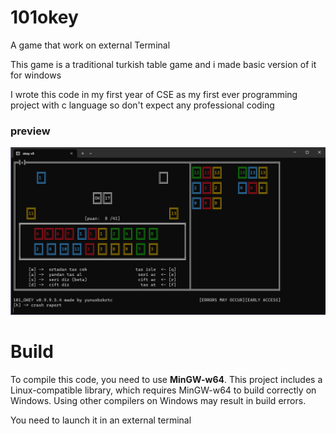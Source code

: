 # 101okey
A game that work on external Terminal

This game is a traditional turkish table game and i made basic version of it for windows 

I wrote this code in my first year of CSE as my first ever programming project with c language so don't expect any professional coding

### preview
![preview Image](https://github.com/yunnsbz/101okey/blob/main/preview.png "in game image")

# Build
To compile this code, you need to use **MinGW-w64**. This project includes a Linux-compatible library, which requires MinGW-w64 to build correctly on Windows. Using other compilers on Windows may result in build errors.

You need to launch it in an external terminal 

